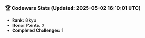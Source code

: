 ### 🏆 Codewars Stats (Updated: 2025-05-02 16:10:01 UTC)

- **Rank:** 8 kyu
- **Honor Points:** 3
- **Completed Challenges:** 1
